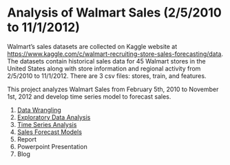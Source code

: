 # Analysis of Walmart Sales (2/5/2010 to 11/1/2012)
Walmart’s sales datasets are collected on Kaggle website at https://www.kaggle.com/c/walmart-recruiting-store-sales-forecasting/data. The datasets contain historical sales data for 45 Walmart stores in the United States along with store information and regional activity from 2/5/2010 to 11/1/2012. There are 3 csv files: stores, train, and features.

This project analyzes Walmart Sales from February 5th, 2010 to November 1st, 2012 and develop time series model to forecast sales.

1. [Data Wrangling](https://github.com/nphan20181/walmart_sales/blob/master/00_walmart_data_wrangling.ipynb)
2. [Exploratory Data Analysis](https://github.com/nphan20181/walmart_sales/blob/master/01_walmart_eda.ipynb)
3. [Time Series Analysis](https://github.com/nphan20181/walmart_sales/blob/master/02_walmart_time_series_analysis.ipynb)
3. [Sales Forecast Models](https://github.com/nphan20181/walmart_sales/blob/master/03_walmart_models.ipynb)
4. Report
5. Powerpoint Presentation
6. Blog
